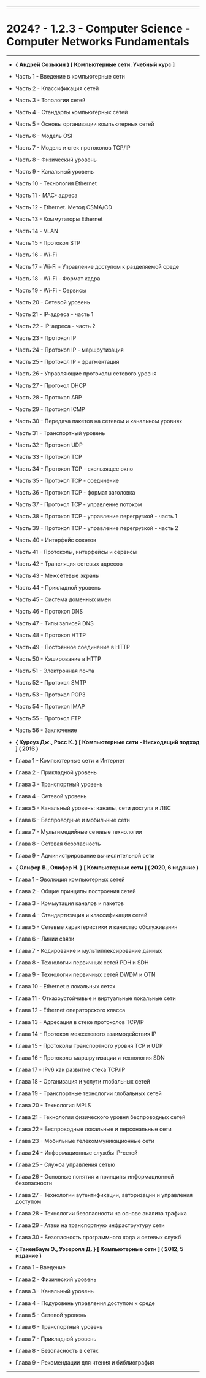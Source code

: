 * * *

**2024? - 1.2.3 - Computer Science - Computer Networks Fundamentals**
=====================================================================

* * *

* **{ Андрей Созыкин } \[ Компьютерные сети. Учебный курс \]**

* Часть 1 - Введение в компьютерные сети

* Часть 2 - Классификация сетей

* Часть 3 - Топологии сетей

* Часть 4 - Стандарты компьютерных сетей

* Часть 5 - Основы организации компьютерных сетей

* Часть 6 - Модель OSI

* Часть 7 - Модель и стек протоколов TCP/IP

* Часть 8 - Физический уровень

* Часть 9 - Канальный уровень

* Часть 10 - Технология Ethernet

* Часть 11 - MAC- адреса

* Часть 12 - Ethernet. Метод CSMA/CD

* Часть 13 - Коммутаторы Ethernet

* Часть 14 - VLAN

* Часть 15 - Протокол STP

* Часть 16 - Wi-Fi

* Часть 17 - Wi-Fi - Управление доступом к разделяемой среде

* Часть 18 - Wi-Fi - Формат кадра

* Часть 19 - Wi-Fi - Сервисы

* Часть 20 - Сетевой уровень

* Часть 21 - IP-адреса - часть 1

* Часть 22 - IP-адреса - часть 2

* Часть 23 - Протокол IP

* Часть 24 - Протокол IP - маршрутизация

* Часть 25 - Протокол IP - фрагментация

* Часть 26 - Управляющие протоколы сетевого уровня

* Часть 27 - Протокол DHCP

* Часть 28 - Протокол ARP

* Часть 29 - Протокол ICMP

* Часть 30 - Передача пакетов на сетевом и канальном уровнях

* Часть 31 - Транспортный уровень

* Часть 32 - Протокол UDP

* Часть 33 - Протокол TCP

* Часть 34 - Протокол TCP - скользящее окно

* Часть 35 - Протокол TCP - соединение

* Часть 36 - Протокол TCP - формат заголовка

* Часть 37 - Протокол TCP - управление потоком

* Часть 38 - Протокол TCP - управление перегрузкой - часть 1

* Часть 39 - Протокол TCP - управление перегрузкой - часть 2

* Часть 40 - Интерфейс сокетов

* Часть 41 - Протоколы, интерфейсы и сервисы

* Часть 42 - Трансляция сетевых адресов

* Часть 43 - Межсетевые экраны

* Часть 44 - Прикладной уровень

* Часть 45 - Система доменных имен

* Часть 46 - Протокол DNS

* Часть 47 - Типы записей DNS

* Часть 48 - Протокол HTTP

* Часть 49 - Постоянное соединение в HTTP

* Часть 50 - Кэширование в HTTP

* Часть 51 - Электронная почта

* Часть 52 - Протокол SMTP

* Часть 53 - Протокол POP3

* Часть 54 - Протокол IMAP

* Часть 55 - Протокол FTP

* Часть 56 - Заключение

* **{ Куроуз Дж., Росс К. } \[ Компьютерные сети - Нисходящий подход \] ( 2016 )**

* Глава 1 - Компьютерные сети и Интернет

* Глава 2 - Прикладной уровень

* Глава 3 - Транспортный уровень

* Глава 4 - Сетевой уровень

* Глава 5 - Канальный уровень: каналы, сети доступа и ЛВС

* Глава 6 - Беспроводные и мобильные сети

* Глава 7 - Мультимедийные сетевые технологии

* Глава 8 - Сетевая безопасность

* Глава 9 - Администрирование вычислительной сети

* **{ Олифер В., Олифер Н. } \[ Компьютерные сети \] ( 2020, 6 издание )**

* Глава 1 - Эволюция компьютерных сетей

* Глава 2 - Общие принципы построения сетей

* Глава 3 - Коммутация каналов и пакетов

* Глава 4 - Стандартизация и классификация сетей

* Глава 5 - Сетевые характеристики и качество обслуживания

* Глава 6 - Линии связи

* Глава 7 - Кодирование и мультиплексирование данных

* Глава 8 - Технологии первичных сетей PDH и SDH

* Глава 9 - Технологии первичных сетей DWDM и OTN

* Глава 10 - Ethernet в локальных сетях

* Глава 11 - Отказоустойчивые и виртуальные локальные сети

* Глава 12 - Ethernet операторского класса

* Глава 13 - Адресация в стеке протоколов TCP/IP

* Глава 14 - Протокол межсетевого взаимодействия IP

* Глава 15 - Протоколы транспортного уровня TCP и UDP

* Глава 16 - Протоколы маршрутизации и технология SDN

* Глава 17 - IPv6 как развитие стека TCP/IP

* Глава 18 - Организация и услуги глобальных сетей

* Глава 19 - Транспортные технологии глобальных сетей

* Глава 20 - Технология MPLS

* Глава 21 - Технологии физического уровня беспроводных сетей

* Глава 22 - Беспроводные локальные и персональные сети

* Глава 23 - Мобильные телекоммуникационные сети

* Глава 24 - Информационные службы IP-сетей

* Глава 25 - Служба управления сетью

* Глава 26 - Основные понятия и принципы информационной безопасности

* Глава 27 - Технологии аутентификации, авторизации и управления доступом

* Глава 28 - Технологии безопасности на основе анализа трафика

* Глава 29 - Атаки на транспортную инфраструктуру сети

* Глава 30 - Безопасность программного кода и сетевых служб

* **{ Таненбаум Э., Уэзеролл Д. } \[ Компьютерные сети \] ( 2012, 5 издание )**

* Глава 1 - Введение

* Глава 2 - Физический уровень

* Глава 3 - Канальный уровень

* Глава 4 - Подуровень управления доступом к среде

* Глава 5 - Сетевой уровень

* Глава 6 - Транспортный уровень

* Глава 7 - Прикладной уровень

* Глава 8 - Безопасность в сетях

* Глава 9 - Рекомендации для чтения и библиография

* * *
